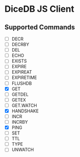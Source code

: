 # DiceDB JS Client

## Supported Commands

- [ ] DECR
- [ ] DECRBY
- [ ] DEL
- [ ] ECHO
- [ ] EXISTS
- [ ] EXPIRE
- [ ] EXPIREAT
- [ ] EXPIRETIME
- [ ] FLUSHDB
- [x] GET
- [ ] GETDEL
- [ ] GETEX
- [ ] GET.WATCH
- [x] HANDSHAKE
- [ ] INCR
- [ ] INCRBY
- [x] PING
- [ ] SET
- [ ] TTL
- [ ] TYPE
- [ ] UNWATCH
